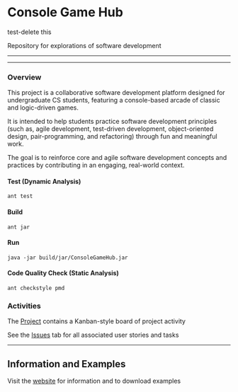 # Console Game Hub
test-delete this

Repository for explorations of software development

---
---
### Overview
This project is a collaborative software development platform
designed for undergraduate CS students, featuring a
console-based arcade of classic and logic-driven games.

It is intended to help students practice software
development principles (such as, agile development,
test-driven development, object-oriented design, pair-programming,
and refactoring) through fun and meaningful work.

The goal is to reinforce core and agile software development
concepts and practices by contributing in an engaging,
real-world context.

#### Test (Dynamic Analysis)
`ant test`
#### Build
`ant jar`
#### Run
`java -jar build/jar/ConsoleGameHub.jar`
#### Code Quality Check (Static Analysis)
`ant checkstyle pmd`

### Activities

The [Project](https://github.com/orgs/MetroCS/projects/9) contains a Kanban-style board of project activity

See the [Issues](https://github.com/MetroCS/ConsoleGameHub/issues) tab for all associated user stories and tasks

---
## Information and Examples

Visit the [website](https://metrocs.github.io/ConsoleGameHub/) for information and to download examples
